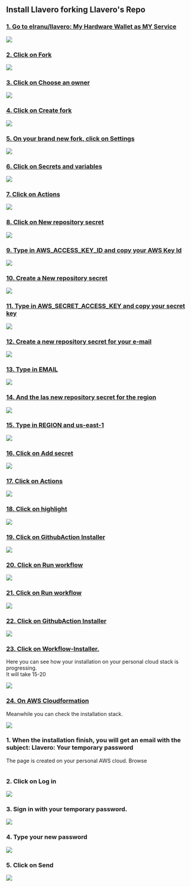 ## Install Llavero forking Llavero's Repo 

### [1\. Go to elranu/llavero: My Hardware Wallet as MY Service](https://github.com/elranu/llavero)

![](https://dubble-prod-01.s3.amazonaws.com/assets/ded3e659-e774-4121-a96c-05e4b1b57a21.png?0)

### [2\. Click on Fork](https://github.com/elranu/llavero)

![](https://d3q7ie80jbiqey.cloudfront.net/media/image/zoom/8d6a2495-5fcd-4fd2-b369-6702207d5677/2.5/66.367919713139/13.18454166853?0)

### [3\. Click on Choose an owner](https://github.com/elranu/llavero/fork)

![](https://d3q7ie80jbiqey.cloudfront.net/media/image/zoom/1929f11b-d618-4505-8cd2-a27331ac2680/2.5/32.65298437402/32.762833514893?0)

### [4\. Click on Create fork](https://github.com/elranu/llavero/fork)

![](https://d3q7ie80jbiqey.cloudfront.net/media/image/zoom/36e8e38b-6337-4332-9eb9-87537163e3f4/2.5/66.698965585854/69.837287164504?0)

### [5\. On your brand new fork, click on Settings]()

![](https://d3q7ie80jbiqey.cloudfront.net/media/image/zoom/28f1fc48-7b9f-4adc-82c3-4b971c5210d9/2.5/36.673325994407/6.7623094763145?0)

### [6\. Click on Secrets and variables](https://github.com/llavero-app/llavero/settings)

![](https://d3q7ie80jbiqey.cloudfront.net/media/image/zoom/090253ae-f6fc-4df0-926f-d0525d02e763/2.5/19.153673103057/74.896086614412?0)

### [7\. Click on Actions]()

![](https://d3q7ie80jbiqey.cloudfront.net/media/image/zoom/8e67e06c-b8d8-4f63-942d-c70213d01b85/2.5/20.759885856904/77.601012230912?0)

### [8\. Click on New repository secret]()

![](https://d3q7ie80jbiqey.cloudfront.net/media/image/zoom/188e1748-5b40-4137-b7cc-93bbe3fc03a0/2.5/58.097444863683/77.66309295559?0)

### [9\. Type in AWS\_ACCESS\_KEY\_ID and copy your AWS Key Id]()

![](https://d3q7ie80jbiqey.cloudfront.net/media/image/zoom/0050c5b0-d4e3-4dad-86e9-b0f27513e728/2.0937596882745/54.494609602963/39.254652771568?0)

### [10\. Create a New repository secret]()

![](https://d3q7ie80jbiqey.cloudfront.net/media/image/zoom/d04ff2af-849c-4f48-9eef-ddd79c7b1603/2.5/73.123816218242/72.556254121937?0)

### [11\. Type in AWS\_SECRET\_ACCESS\_KEY and copy your secret key]()

![](https://d3q7ie80jbiqey.cloudfront.net/media/image/zoom/600d6f6e-2bc5-4f8c-8e2c-0f2849fba1b2/2.0937596882745/54.494609602963/39.254652771568?0)

### [12\. Create a new repository secret for your e-mail]()

![](https://d3q7ie80jbiqey.cloudfront.net/media/image/zoom/1cf419fe-3a55-436e-b2d8-7e3ef8dcfca0/2.5/73.123816218242/72.556254121937?0)

### [13\. Type in EMAIL]()

![](https://d3q7ie80jbiqey.cloudfront.net/media/image/zoom/923f1948-3177-4178-ad4b-1af1667c61a4/2.0937596882745/54.494609602963/21.838933049578?0)

### [14\. And the las new repository secret for the region]()

![](https://d3q7ie80jbiqey.cloudfront.net/media/image/zoom/fe609394-c734-45e1-a3ed-8a1f520146ab/2.5/73.123816218242/37.319079348498?0)

### [15\. Type in REGION and us-east-1]()

![](https://d3q7ie80jbiqey.cloudfront.net/media/image/zoom/c3a53e69-da0e-41d3-99af-237400cbfcc5/2.0937596882745/54.494609602963/39.254652771568?0)

### [16\. Click on Add secret]()

![](https://d3q7ie80jbiqey.cloudfront.net/media/image/zoom/f50e7f25-bccb-45df-810b-3d805a7ed830/2.5/35.8654068177/53.549360261375?0)

### [17\. Click on Actions]()

![](https://d3q7ie80jbiqey.cloudfront.net/media/image/zoom/a2bfc0f7-47a9-48ff-8d37-1d0370cde338/2.5/11.923760103892/6.7623094763145?0)

### [18\. Click on highlight]()

![](https://d3q7ie80jbiqey.cloudfront.net/media/image/zoom/96196af4-48c4-4fba-ac39-7ccfabfc5740/2.5/50.018074617807/43.444328824142?0)

### [19\. Click on GithubAction Installer]()

![](https://d3q7ie80jbiqey.cloudfront.net/media/image/zoom/30f6129a-29ca-49cd-a4ab-240b3ebac11e/2.5/1.2043913684217/38.887343074231?0)

### [20\. Click on Run workflow]()

![](https://d3q7ie80jbiqey.cloudfront.net/media/image/zoom/fdfaf1d3-26a0-40b9-89b0-117696f12c95/2.5/81.480392011773/27.950138405632?0)

### [21\. Click on Run workflow]()

![](https://d3q7ie80jbiqey.cloudfront.net/media/image/zoom/d5c69804-f262-4537-960e-5c30a9f467a8/2.5/71.432029770081/40.699493376447?0)

### [22\. Click on GithubAction Installer]()

![](https://d3q7ie80jbiqey.cloudfront.net/media/image/zoom/ff2628cf-37da-4f5b-a2f0-80b87b3437a6/2.5/35.162843757844/41.108190752837?0)

### [23\. Click on Workflow-Installer.]()

Here you can see how your installation on your personal cloud stack is progressing.  
It will take 15-20

![](https://d3q7ie80jbiqey.cloudfront.net/media/image/zoom/796b6ff5-8c96-4611-b08c-d6bfb4c9baab/2.5/19.769061904356/46.562380597197?0)

### [24\. On AWS Cloudformation]()

Meanwhile you can check the installation stack.

![](https://d3q7ie80jbiqey.cloudfront.net/media/image/zoom/97b3394d-be19-4df2-af90-c45fcd7a19e1/2.5/16.605839416058/29.375591296121?0)

### 1\. When the installation finish, you will get an email with the subject: Llavero: Your temporary password

The page is created on your personal AWS cloud. Browse

![]()

### 2\. Click on Log in

![](https://d3q7ie80jbiqey.cloudfront.net/media/image/zoom/69783d2a-cce6-4560-a0cf-72fa02f204c0/2.5/50/20.81362346263?0)

### 3\. Sign in with your temporary password.

![](https://d3q7ie80jbiqey.cloudfront.net/media/image/zoom/22a97c70-b462-4b86-81cf-4372124fe5a6/1/0/0?0)

### 4\. Type your new password 
![](https://d3q7ie80jbiqey.cloudfront.net/media/image/zoom/281f02d7-0b01-4817-a389-6637ec816b18/2.5/50/40.642738883633?0)

### 5\. Click on Send

![](https://d3q7ie80jbiqey.cloudfront.net/media/image/zoom/8b141d52-3b26-4b6e-94df-a378c65094c2/1/0/0?0)